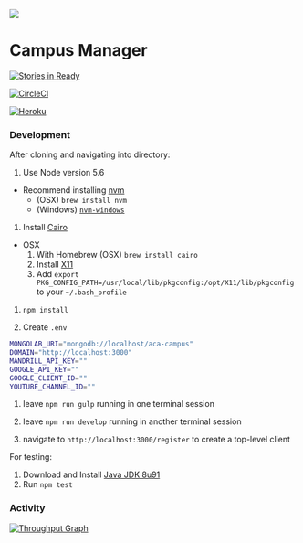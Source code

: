 ![](http://static1.squarespace.com/static/538f3fcde4b05c5fecc7a40e/t/538f48a4e4b00d94e8c253b3/1453396632576/?format=400w)

# Campus Manager
[![Stories in Ready](https://badge.waffle.io/AustinCodingAcademy/aca-campus.png?label=ready&title=Ready)](http://waffle.io/AustinCodingAcademy/aca-campus)

[![CircleCI](https://circleci.com/gh/AustinCodingAcademy/aca-campus/tree/master.svg?style=svg)](https://circleci.com/gh/AustinCodingAcademy/aca-campus/tree/master)

[![Heroku](https://heroku-badge.herokuapp.com/?app=aca-campus)](http://aca-campus.herokuapp.com)

### Development

After cloning and navigating into directory:

1. Use Node version 5.6
  * Recommend installing [nvm](https://github.com/creationix/nvm)
    * (OSX) `brew install nvm`
    * (Windows) [`nvm-windows`](https://github.com/coreybutler/nvm-windows)

1. Install [Cairo](https://cairographics.org/download/)
  * OSX
    1. With Homebrew (OSX) `brew install cairo`
    2. Install [X11](https://www.xquartz.org/)
    3. Add `export PKG_CONFIG_PATH=/usr/local/lib/pkgconfig:/opt/X11/lib/pkgconfig` to your `~/.bash_profile`


1. `npm install`

1. Create `.env`
  ```bash
  MONGOLAB_URI="mongodb://localhost/aca-campus"
  DOMAIN="http://localhost:3000"
  MANDRILL_API_KEY=""
  GOOGLE_API_KEY=""
  GOOGLE_CLIENT_ID=""
  YOUTUBE_CHANNEL_ID=""
  ```

1. leave `npm run gulp` running in one terminal session

1. leave `npm run develop` running in another terminal session

1. navigate to `http://localhost:3000/register` to create a top-level client

For testing:

1. Download and Install [Java JDK 8u91](http://www.oracle.com/technetwork/java/javase/downloads/jdk8-downloads-2133151.html)
2. Run `npm test`

### Activity
[![Throughput Graph](https://graphs.waffle.io/AustinCodingAcademy/aca-campus/throughput.svg)](https://waffle.io/AustinCodingAcademy/aca-campus/metrics/throughput)
